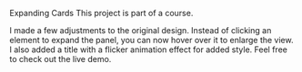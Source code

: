 Expanding Cards
This project is part of a <a src="https://50projects-50-days.netlify.app/">course. </a>

I made a few adjustments to the original design. Instead of clicking an element to expand the panel, you can now hover over it to enlarge the view. I also added a title with a flicker animation effect for added style. Feel free to check out the <a src="https://mahmudolhasan.github.io/Expanding-Cards/">live demo.</a>